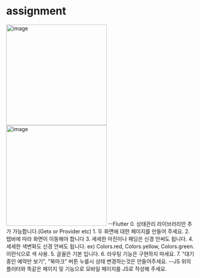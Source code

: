# assignment
<img width="269" alt="image" src="https://user-images.githubusercontent.com/58094579/159086072-9515bfc7-a009-4dc5-9a2f-c50307ebf6a0.png">
<img width="269" alt="image" src="https://user-images.githubusercontent.com/58094579/159086149-037334de-45fa-4e4e-b1fd-5f21958672b2.png">
--Flutter
0. 상태관리 라이브러리만 추가 가능합니다.(Getx or Provider etc)
1. 두 화면에 대한 페이지를 만들어 주세요.
2. 탭바에 따라 화면이 이동해야 합니다
3. 세세한 마진이나 패딩은 신경 안써도 됩니다.
4. 세세한 색변화도 신경 안써도 됩니다. ex) Colors.red, Colors.yellow, Colors.green. 이런식으로 색 사용.
5. 글꼴은 기본 입니다.
6. 라우팅 기능은 구현하지 마세요.
7. "대기중인 예약만 보기", "북마크" 버튼 누를시 상태 변경하는것은 만들어주세요.
--JS
위의 플러터와 똑같은 페이지 및 기능으로 모바일 페이지를 JS로 작성해 주세요.

